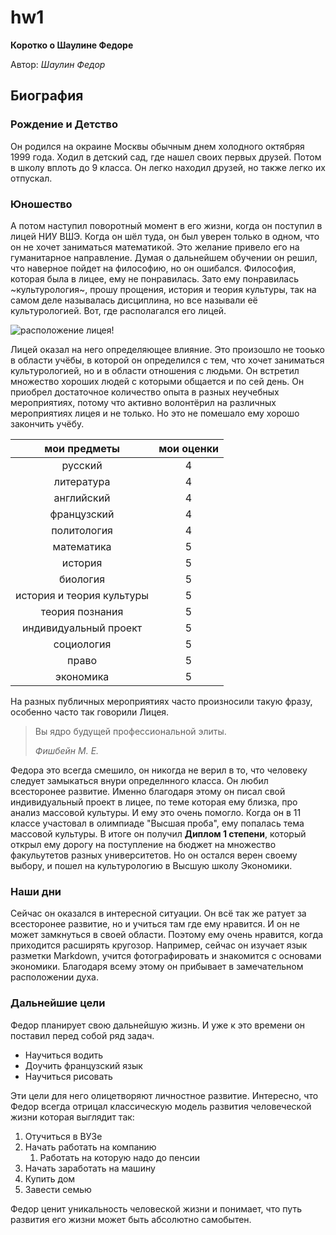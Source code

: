 # hw1
__Коротко о Шаулине Федоре__

Автор: *Шаулин Федор*
## Биография
### Рождение и Детство
Он родился на окраине Москвы обычным днем холодного октябряя 1999 года. Ходил в детский сад, где нашел своих первых друзей. Потом в школу вплоть до 9 класса. Он легко находил друзей, но также легко их отпускал.
### Юношество
А потом наступил поворотный момент в его жизни, когда он поступил в лицей НИУ ВШЭ. Когда он шёл туда, он был уверен только в одном, что он не хочет заниматься математикой. Это желание привело его на гуманитарное направление. Думая о дальнейшем обучении он решил, что наверное пойдет на философию, но он ошибался. Философия, которая была в лицее, ему не понравилась. Зато ему понравилась ~культурология~, прошу прощения, история и теория культуры, так на самом деле называлась дисциплина, но все называли её культурологией.
Вот, где располагался его лицей. 

![расположение лицея!](http://www.mosrepetitor.ru/pictures/Schooles/vse_003.png "Здание Лицея, Гуманитарное направление ")

Лицей оказал на него определяющее влияние. Это произошло не тооько в области учёбы, в которой он определился с тем, что хочет заниматься культурологией, но и в области отношения с людьми. Он встретил множество хороших людей с которыми общается и по сей день. Он приобрел достаточное количество опыта в разных неучебных мероприятиях, потому что активно волонтёрил на различных мероприятиях лицея и не только. Но это не помешало ему хорошо закончить учёбу. 

мои предметы | мои оценки
:---: | :---:
русский | 4
литература | 4
английский | 4
французский | 4
политология | 4
математика | 5
история | 5
биология | 5
история и теория культуры | 5
теория познания | 5
индивидуальный проект | 5
социология | 5
право | 5
экономика | 5

На разных публичных мероприятиях часто произносили такую фразу, особенно часто так говорили Лицея.
> Вы ядро будущей профессиональной элиты.
>
> *Фишбейн М. Е.*

Федора это всегда смешило, он никогда не верил в то, что человеку следует замыкаться внури определнного класса. Он любил всесторонее развитие. Именно благодаря этому он писал свой индивидуальный проект в лицее, по теме которая ему близка, про анализ массовой культуры. И ему это очень помогло. Когда он в 11 классе участовал в олимпиаде "Высшая проба", ему попалась тема массовой культуры. В итоге он получил __Диплом 1 степени__, который открыл ему дорогу на поступление на бюджет на множество факульутетов разных университетов. Но он остался верен своему выбору, и пошел на культурологию в Высшую школу Экономики.
### Наши дни
Сейчас он оказался в интересной ситуации. Он всё так же ратует за всесторонее развитие, но и учиться там где ему нравится. И он не может замкнуться в своей области. Поэтому ему очень нравится, когда приходится расширять кругозор. Например, сейчас он изучает язык разметки Markdown, учится фотографировать и знакомится с основами экономики. Благодаря всему этому он прибывает в замечательном расположении духа. 

### Дальнейшие цели
Федор планирует свою дальнейшую жизнь. И уже к это времени он поставил перед собой ряд задач.

+ Научиться водить
+ Доучить французский язык
+ Научиться рисовать

Эти цели для него олицетворяют личностное развитие.
Интересно, что Федор всегда отрицал классическую модель развития человеческой жизни которая выглядит так:

1. Отучиться в ВУЗе
2. Начать работать на компанию
    1. Работать на которую надо до пенсии
3. Начать заработать на машину
4. Купить дом
5. Завести семью

Федор ценит уникальность человеской жизни и понимает, что путь развития его жизни может быть абсолютно самобытен.
